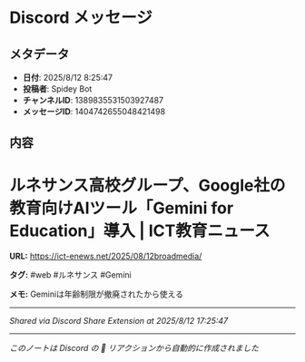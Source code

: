 # Discord メッセージ

## メタデータ
- **日付**: 2025/8/12 8:25:47
- **投稿者**: Spidey Bot
- **チャンネルID**: 1389835531503927487
- **メッセージID**: 1404742655048421498

## 内容

# ルネサンス高校グループ、Google社の教育向けAIツール「Gemini for Education」導入 | ICT教育ニュース

**URL:** https://ict-enews.net/2025/08/12broadmedia/

**タグ:** #web #ルネサンス #Gemini

**メモ:**
Geminiは年齢制限が撤廃されたから使える

---
*Shared via Discord Share Extension at 2025/8/12 17:25:47*

---
*このノートは Discord の 📝 リアクションから自動的に作成されました*
